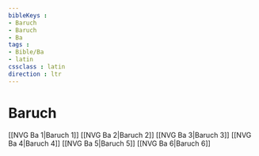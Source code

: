 ```yaml
---
bibleKeys : 
- Baruch
- Baruch
- Ba
tags : 
- Bible/Ba
- latin
cssclass : latin
direction : ltr
---
```


# Baruch

[[NVG Ba 1|Baruch 1]]
[[NVG Ba 2|Baruch 2]]
[[NVG Ba 3|Baruch 3]]
[[NVG Ba 4|Baruch 4]]
[[NVG Ba 5|Baruch 5]]
[[NVG Ba 6|Baruch 6]]

